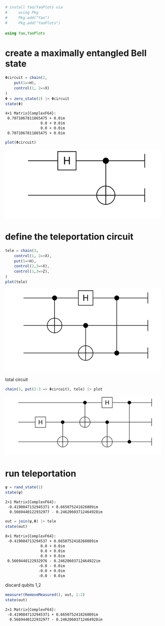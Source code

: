 ```julia
# install Yao/YaoPlots via 
#     using Pkg
#     Pkg.add("Yao")
#     Pkg.add("YaoPlots")

using Yao,YaoPlots
```

# create a maximally entangled Bell state


```julia
Φcircuit = chain(2, 
    put(1=>H), 
    control(1, 2=>X)
)
Φ = zero_state(2) |> Φcircuit
state(Φ)
```




    4×1 Matrix{ComplexF64}:
     0.7071067811865475 + 0.0im
                    0.0 + 0.0im
                    0.0 + 0.0im
     0.7071067811865475 + 0.0im




```julia
plot(Φcircuit)
```


![circuit](./output_3_0.svg)



# define the teleportation circuit


```julia
tele = chain(3,
    control(1, 2=>X),
    put(1=>H),
    control(2,3=>X),
    control(1,3=>Z),
)
plot(tele)
```


![circuit](./output_5_0.svg)



 total circuit


```julia
chain(3, put(2:3 => Φcircuit), tele) |> plot
```



![circuit](./output_7_0.svg)




# run teleportation


```julia
ψ = rand_state(1)
state(ψ)
```




    2×1 Matrix{ComplexF64}:
     -0.4190847132945371 + 0.665075241826809im
      0.5669440122932977 - 0.24620603712464928im




```julia
out = join(ψ,Φ) |> tele
state(out)
```




    8×1 Matrix{ComplexF64}:
     -0.419084713294537 + 0.6650752418268089im
                    0.0 + 0.0im
                    0.0 + 0.0im
                    0.0 + 0.0im
     0.5669440122932976 - 0.24620603712464922im
                   -0.0 - 0.0im
                   -0.0 + 0.0im
                   -0.0 - 0.0im



discard qubits 1,2


```julia
measure!(RemoveMeasured(), out, 1:2) 
state(out)
```




    2×1 Matrix{ComplexF64}:
     -0.4190847132945371 + 0.665075241826809im
      0.5669440122932977 - 0.24620603712464928im




```julia

```
